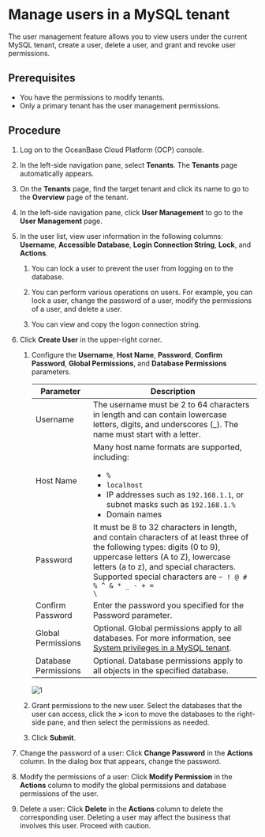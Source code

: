 # Manage users in a MySQL tenant

The user management feature allows you to view users under the current MySQL tenant, create a user, delete a user, and grant and revoke user permissions.

## Prerequisites

* You have the permissions to modify tenants.
* Only a primary tenant has the user management permissions.

## Procedure

1. Log on to the OceanBase Cloud Platform (OCP) console.

2. In the left-side navigation pane, select **Tenants**. The **Tenants** page automatically appears.

3. On the **Tenants** page, find the target tenant and click its name to go to the **Overview** page of the tenant.

4. In the left-side navigation pane, click **User Management** to go to the **User Management** page.

5. In the user list, view user information in the following columns: **Username**, **Accessible Database**, **Login Connection String**, **Lock**, and **Actions**.

   1. You can lock a user to prevent the user from logging on to the database.

   2. You can perform various operations on users. For example, you can lock a user, change the password of a user, modify the permissions of a user, and delete a user.

   3. You can view and copy the logon connection string.

6. Click **Create User** in the upper-right corner.

   1. Configure the **Username**, **Host Name**, **Password**, **Confirm Password**, **Global Permissions**, and **Database Permissions** parameters.

      | Parameter | Description |
      |-------|---------|
      | Username   | The username must be 2 to 64 characters in length and can contain lowercase letters, digits, and underscores (_). The name must start with a letter. |
      | Host Name   | Many host name formats are supported, including: <ul><li> `%` </li><li>`localhost` </li><li>IP addresses such as `192.168.1.1`, or subnet masks such as `192.168.1.%` </li><li>Domain names </li></ul> |
      | Password   | It must be 8 to 32 characters in length, and contain characters of at least three of the following types: digits (0 to 9), uppercase letters (A to Z), lowercase letters (a to z), and special characters. Supported special characters are <code>~ ! @ # % ^ & * _ - + = \ | ( ) { } [ ] : ; , . ? /</code>. |
      | Confirm Password | Enter the password you specified for the Password parameter. |
      | Global Permissions  | Optional. Global permissions apply to all databases. For more information, see [System privileges in a MySQL tenant](300.system-privileges-in-a-mysql-tenant.md).   |
      | Database Permissions | Optional. Database permissions apply to all objects in the specified database. |

      ![1](https://obbusiness-private.oss-cn-shanghai.aliyuncs.com/doc/img/ocp/432/new-user.png)

   2. Grant permissions to the new user. Select the databases that the user can access, click the **>** icon to move the databases to the right-side pane, and then select the permissions as needed.

   3. Click **Submit**.

7. Change the password of a user: Click **Change Password** in the **Actions** column. In the dialog box that appears, change the password.

8. Modify the permissions of a user: Click **Modify Permission** in the **Actions** column to modify the global permissions and database permissions of the user.

9. Delete a user: Click **Delete** in the **Actions** column to delete the corresponding user. Deleting a user may affect the business that involves this user. Proceed with caution.
